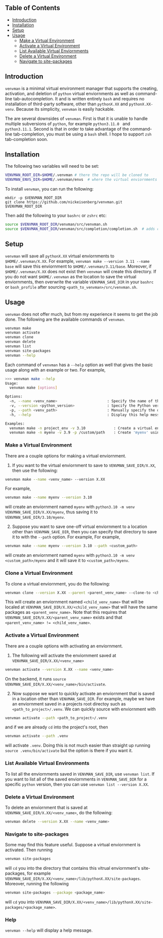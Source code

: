 ## Table of Contents
- [Introduction](#introduction)
- [Installation](#installation)
- [Setup](#setup)
- [Usage](#usage)
  - [Make a Virtual Environment](#make-a-virtual-environment)
  - [Activate a Virtual Environment](#activate-a-virtual-environment)
  - [List Available Virtual Enviornments](#list-available-virtual-environments)
  - [Delete a Virtual Environment](#delete-a-virtual-environment)
  - [Navigate to site-packages](#navigate-to-site-packages)


## Introduction

`venvman` is a minimal virtual environment manager that supports the creating,
activation, and deletion of `python` virtual enviornments as well as
command-line tab-autocompletion. It and is written entirely `bash` and requires
no installation of third-party software, other than `pythonX.XX` and
`pythonX.XX-venv`. Because its simplicity, `venvman` is easily hackable.

The are several downsides of `venvman`. First is that it is unable to handle 
multiple subversions of `python`, for example `python3.11.0 ` and `python3.11.1`.
Second is that in order to take advantage of the command-line tab-completion, you
must be using a `bash` shell. I hope to support `zsh` tab-completion soon. 


## Installation

The following two variables will need to be set:
```bash
VENVMAN_ROOT_DIR=$HOME/.venvman # there the repo will be cloned to
VENVMAN_ENVS_DIR=$HOME/.venvman/envs  # where the virtual enviornments will be saved to
```

To install `venvman`, you can run the following:
```bash.
mkdir -p $VENVMAN_ROOT_DIR
git clone https://github.com/nickeisenberg/venvman.git $VENVMAN_ROOT_DIR
```
Then add the following to your `bashrc` or `zshrc` etc:
```bash
source $VENVMAN_ROOT_DIR/venvman/src/venvman.sh
source $VENVMAN_ROOT_DIR/venvman/src/completion/completion.sh  # adds completion is available for your shell
```

## Setup

`venvman` will save all `pythonX.XX` virtual enviornments to
`$HOME/.venvman/X.XX`. For example, `venvman make --version 3.11 --name base`
will save this enviornment to `$HOME/.venvman/3.11/base`. Moreover, if
`$HOME/.venvman/X.XX` does not exist then `venvman` will create this directory.
If you do not want `$HOME/.venvman` as the location to save the virtual
enviornments, then overwrite the variable `VENVMAN_SAVE_DIR` in your `bashrc`
or `bash_profile` after sourcing `<path_to_venvman>/src/venvman.sh`.

## Usage

`venvman` does not offer much, but from my experience it seems to get the job
done. The following are the available commands of `venvman`.
```bash
venvman make 
venvman activate
venvman clone 
venvman delete 
venvman list
venvman site-packages
venvman --help
```
Each command of `venvman` has a `--help` option as well that gives the basic
usage along with an example or two. For example,
```bash
>>> venvman make --help
Usage:
  venvman make [options]

Options:
  -n, --name <venv_name>                       : Specify the name of the virtual environment to create.
  -v, --version <python_version>               : Specify the Python version to use for the virtual environment.
  -p, --path <venv_path>                       : Manually specify the directory where the virtual environment should be created.
  -h, --help                                   : Display this help message.

Examples:
  venvman make -n project_env -v 3.10             : Create a virtual environment named 'project_env' using Python 3.10.
  venvman make -n myenv -v 3.9 -p /custom/path    : Create 'myenv' using Python 3.9 at '/custom/path'.
```

### Make a Virtual Environment
There are a couple options for making a virtual enviornment.

1. If you want to the virtual enviornment to save to `VENVMAN_SAVE_DIR/X.XX`, then
use the following:
```bash
venvman make --name <venv_name> --version X.XX
```
For example,
```bash
venvman make --name myenv --version 3.10
```
will create an enviornment named `myenv` with `python3.10 -m venv
VENVMAN_SAVE_DIR/X.XX/myenv`, thus saving it to `VENVMAN_SAVE_DIR/3.10/myenv`.

2. Suppose you want to save one-off virtual enviornment to a location other than
`VENVMAN_SAVE_DIR`, then you can specify that directory to save it to with the
`--path` option. For example,
For example,
```bash
venvman make --name myenv --version 3.10 --path <custom_path>
```
will create an enviornment named `myenv` with `python3.10 -m venv
<custom_path>/myenv` and it will save it to `<custom_path>/myenv`.


### Clone a Virtual Environment
To clone a virtual enviornment, you do the following:

```bash
venvman clone --version X.XX --parent <parent_venv_name> --clone-to <child_venv_name>
```
This will create an enviornment named `<child_venv_name>` that will be localed
at `VENVMAN_SAVE_DIR/X.XX/<child_venv_name>` that will have the same packages
as `<parent_venv_name>`. Note that this requires that
`VENVMAN_SAVE_DIR/X.XX/<parent_venv_name>` exists and that 
`<parent_venv_name> != <child_venv_name>`.


### Activate a Virtual Environment
There are a couple options with activating an enviornment.

1. The following will activate the enviornment saved at
   `VENVMAN_SAVE_DIR/X.XX/<venv_name>`
```bash
venvman activate --version X.XX --name <venv_name>
```
On the backend, it runs `source VENVMAN_SAVE_DIR/X.XX/<venv_name>/bin/activate`.

2. Now suppose we want to quickly activate an enviornment that is saved in a location
other than `VENVMAN_SAVE_DIR`. For example, maybe we have an enviornment saved
in a projects root directoy such as `<path_to_project>/.venv`. We can quickly source
with enviornment with 
```bash
venvman activate --path <path_to_project>/.venv
```
and if we are already `cd` into the project's root, then
```bash
venvman activate --path .venv
```
will activate `.venv`. Doing this is not much easier than straight up running
`source .venv/bin/activate` but the option is there if you want it.

### List Available Virtual Environments
To list all the enviornments saved in `VENVMAN_SAVE_DIR`, use `venvman list`.
If you want to list all of the saved enviornments in `VENVMAN_SAVE_DIR` for a 
specific `python` version, then you can use `venvman list --version X.XX`.

### Delete a Virtual Environment
To delete an enviornment that is saved at `VENVMAN_SAVE_DIR/X.XX/<venv_name>`,
do the following:
```bash
venvman delete --version X.XX --name <venv_name> 
```

### Navigate to site-packages
Some may find this feature useful. Suppose a virtual enviornment is activated.
Then running 
```bash
venvman site-packages
``` 
will `cd` you into the directory that contains 
this vitrual enviornment's site-packages, for example 
`VENVMAN_SAVE_DIR/X.XX/<venv_name>/lib/pythonX.XX/site-packages`.
Moreover, running the following 
```bash
venvman site-packages --package <package_name>
```
will `cd` you into
`VENVMAN_SAVE_DIR/X.XX/<venv_name>/lib/pythonX.XX/site-packages/<package_name>`.

### Help

`venvman --help` will display a help message.
